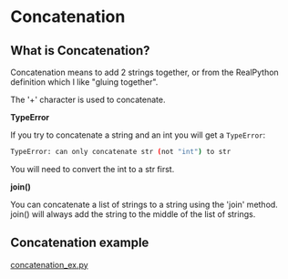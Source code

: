 # Concatenation

## What is Concatenation?
Concatenation means to add 2 strings together, or from the RealPython definition which I like "gluing together".

The '+' character is used to concatenate.

**TypeError**

If you try to concatenate a string and an int you will get a `TypeError`:

```bash
TypeError: can only concatenate str (not "int") to str
```

You will need to convert the int to a str first. 

**join()**

You can concatenate a list of strings to a string using the 'join' method. 
join() will always add the string to the middle of the list of strings.

## Concatenation example
[concatenation_ex.py](https://github.com/pratikshapaudyal/A-Z_of_Python/blob/develop/C/concatenation_ex.py)